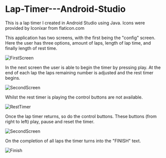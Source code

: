 # Lap-Timer---Android-Studio
This is a lap timer I created in Android Studio using Java. Icons were provided by Iconixar from flaticon.com

This application has two screens, with the first being the "config" screen. Here the user has three options, amount of laps, length of lap 
time, and finally length of rest time.

![FirstScreen](https://github.com/xx014939/Lap-Timer---Android-Studio/blob/master/lapTimer1.png) 

In the next screen the user is able to begin the timer by pressing play. At the end of each lap the laps remaining number is adjusted and
the rest timer begins. 

![SecondScreen](https://github.com/xx014939/Lap-Timer---Android-Studio/blob/master/lapTimer2.png)

Whilst the rest timer is playing the control buttons are not available.

![RestTimer](https://github.com/xx014939/Lap-Timer---Android-Studio/blob/master/lapTimer3.png)

Once the lap timer returns, so do the control buttons. These buttons (from right to left) play, pause and reset the timer.

![SecondScreen](https://github.com/xx014939/Lap-Timer---Android-Studio/blob/master/lapTimer2.png)

On the completion of all laps the timer turns into the "FINISH" text.

![Finish](https://github.com/xx014939/Lap-Timer---Android-Studio/blob/master/lapTimer4.png)
